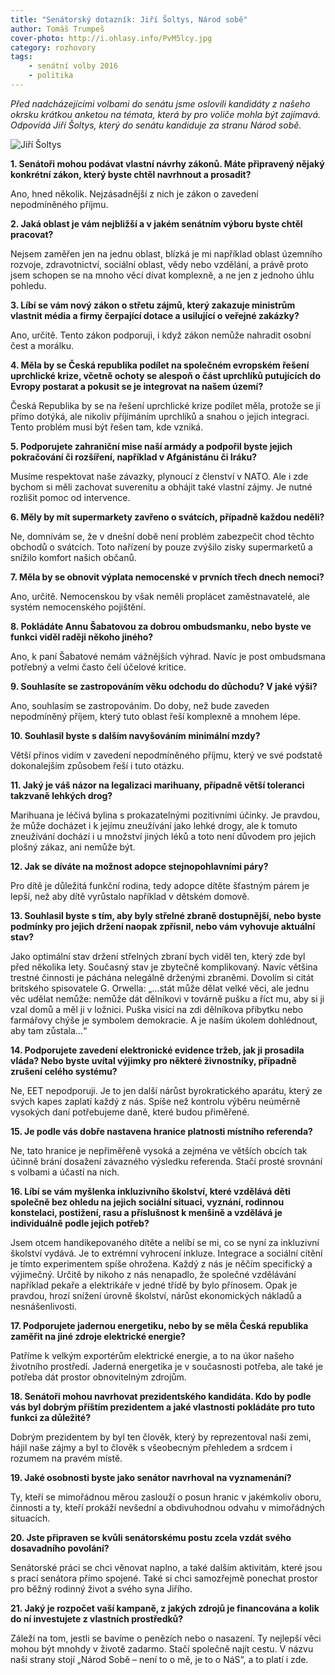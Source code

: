 ```yaml
---
title: "Senátorský dotazník: Jiří Šoltys, Národ sobě"
author: Tomáš Trumpeš
cover-photo: http://i.ohlasy.info/PvM5lcy.jpg
category: rozhovory
tags:
    - senátní volby 2016
    - politika
---
```


*Před nadcházejícími volbami do senátu jsme oslovili kandidáty z našeho okrsku krátkou anketou na témata, která by pro voliče mohla být zajímavá. Odpovídá Jiří Šoltys, který do senátu kandiduje za stranu Národ sobě.*

<img src="http://i.ohlasy.info/PvM5lcy.jpg" alt="Jiří Šoltys" class="img-responsive img-popup">

**1. Senátoři mohou podávat vlastní návrhy zákonů. Máte připravený nějaký konkrétní zákon, který byste chtěl navrhnout a prosadit?**

Ano, hned několik. Nejzásadnější z nich je zákon o zavedení nepodmíněného příjmu.

**2. Jaká oblast je vám nejbližší a v jakém senátním výboru byste chtěl pracovat?**

Nejsem zaměřen jen na jednu oblast, blízká je mi například oblast územního rozvoje, zdravotnictví, sociální oblast, vědy nebo vzdělání, a právě proto jsem schopen se na mnoho věcí dívat komplexně, a ne jen z jednoho úhlu pohledu.

**3. Líbí se vám nový zákon o střetu zájmů, který zakazuje ministrům vlastnit média a firmy čerpající dotace a usilující o veřejné zakázky?**

Ano, určitě. Tento zákon podporuji, i když zákon nemůže nahradit osobní čest a morálku.

**4. Měla by se Česká republika podílet na společném evropském řešení uprchlické krize, včetně ochoty se alespoň o část uprchlíků putujících do Evropy postarat a pokusit se je integrovat na našem území?**

Česká Republika by se na řešení uprchlické krize podílet měla, protože se jí přímo dotýká, ale nikoliv příjímáním uprchlíků a snahou o jejich integraci. Tento problém musí být řešen tam, kde vzniká.

**5. Podporujete zahraniční mise naší armády a podpořil byste jejich pokračování či rozšíření, například v Afgánistánu či Iráku?**

Musíme respektovat naše závazky, plynoucí z členství v NATO. Ale i zde bychom si měli zachovat suverenitu a obhájit také vlastní zájmy. Je nutné rozlišit pomoc od intervence.

**6. Měly by mít supermarkety zavřeno o svátcích, případně každou neděli?**

Ne, domnívám se, že v dnešní době není problém zabezpečit chod těchto obchodů o svátcích. Toto nařízení by pouze zvýšilo zisky supermarketů a snížilo komfort našich občanů.

**7. Měla by se obnovit výplata nemocenské v prvních třech dnech nemoci?**

Ano, určitě. Nemocenskou by však neměli proplácet zaměstnavatelé, ale systém nemocenského pojištění.

**8. Pokládáte Annu Šabatovou za dobrou ombudsmanku, nebo byste ve funkci viděl raději někoho jiného?**

Ano, k paní Šabatové nemám vážnějších výhrad. Navíc je post ombudsmana potřebný a velmi často čelí účelové kritice.

**9. Souhlasíte se zastropováním věku odchodu do důchodu? V jaké výši?**

Ano, souhlasím se zastropováním. Do doby, než bude zaveden nepodmíněný příjem, který tuto oblast řeší komplexně a mnohem lépe.

**10. Souhlasil byste s dalším navyšováním minimální mzdy?**

Větší přínos vidím v zavedení nepodmíněného příjmu, který ve své podstatě dokonalejším způsobem řeší i tuto otázku.

**11. Jaký je váš názor na legalizaci marihuany, případně větší toleranci takzvaně lehkých drog?**

Marihuana je léčivá bylina s prokazatelnými pozitivními účinky. Je pravdou, že může docházet i k jejímu zneužívání jako lehké drogy, ale k tomuto zneužívání dochází i u množství jiných léků a toto není důvodem pro jejich plošný zákaz, ani nemůže být.

**12. Jak se díváte na možnost adopce stejnopohlavními páry?**

Pro dítě je důležitá funkční rodina, tedy adopce dítěte šťastným párem je lepší, než aby dítě vyrůstalo například v dětském domově.

**13. Souhlasil byste s tím, aby byly střelné zbraně dostupnější, nebo byste podmínky pro jejich držení naopak zpřísnil, nebo vám vyhovuje aktuální stav?**

Jako optimální stav držení střelných zbraní bych viděl ten, který zde byl před několika lety. Současný stav je zbytečně komplikovaný. Navíc většina trestné činnosti je páchána nelegálně drženými zbraněmi. Dovolím si citát britského spisovatele G. Orwella: „…stát může dělat velké věci, ale jednu věc udělat nemůže: nemůže dát dělníkovi v továrně pušku a říct mu, aby si ji vzal domů a měl ji v ložnici. Puška visící na zdi dělníkova příbytku nebo farmářovy chýše je symbolem demokracie. A je naším úkolem dohlédnout, aby tam zůstala…“

**14. Podporujete zavedení elektronické evidence tržeb, jak ji prosadila vláda? Nebo byste uvítal výjimky pro některé živnostníky, případně zrušení celého systému?**

Ne, EET nepodporuji. Je to jen další nárůst byrokratického aparátu, který ze svých kapes zaplatí každý z nás. Spíše než kontrolu výběru neúměrně vysokých daní potřebujeme daně, které budou přiměřené.

**15. Je podle vás dobře nastavena hranice platnosti místního referenda?**

Ne, tato hranice je nepřiměřeně vysoká a zejména ve větších obcích tak účinně brání dosažení závazného výsledku referenda. Stačí prosté srovnání s volbami a účastí na nich.

**16. Líbí se vám myšlenka inkluzivního školství, které vzdělává děti společně bez ohledu na jejich sociální situaci, vyznání, rodinnou konstelaci, postižení, rasu a příslušnost k menšině a vzdělává je individuálně podle jejich potřeb?**

Jsem otcem handikepovaného dítěte a nelíbí se mi, co se nyní za inkluzivní školství vydává. Je to extrémní vyhrocení inkluze. Integrace a sociální cítění je tímto experimentem spíše ohrožena. Každý z nás je něčím specifický a výjimečný. Určitě by nikoho z nás nenapadlo, že společné vzdělávání například pekaře a elektrikáře v jedné třídě by bylo přínosem. Opak je pravdou, hrozí snížení úrovně školství, nárůst ekonomických nákladů a nesnášenlivosti.

**17. Podporujete jadernou energetiku, nebo by se měla Česká republika zaměřit na jiné zdroje elektrické energie?**

Patříme k velkým exportérům elektrické energie, a to na úkor našeho životního prostředí. Jaderná energetika je v současnosti potřeba, ale také je potřeba dát prostor obnovitelným zdrojům.

**18. Senátoři mohou navrhovat prezidentského kandidáta. Kdo by podle vás byl dobrým příštím prezidentem a jaké vlastnosti pokládáte pro tuto funkci za důležité?**

Dobrým prezidentem by byl ten člověk, který by reprezentoval naši zemi, hájil naše zájmy a byl to člověk s všeobecným přehledem a srdcem i rozumem na pravém místě.

**19. Jaké osobnosti byste jako senátor navrhoval na vyznamenání?**

Ty, kteří se mimořádnou měrou zaslouží o posun hranic v jakémkoliv oboru, činnosti a ty, kteří prokáží nevšední a obdivuhodnou odvahu v mimořádných situacích.

**20. Jste připraven se kvůli senátorskému postu zcela vzdát svého dosavadního povolání?**

Senátorské práci se chci věnovat naplno, a také dalším aktivitám, které jsou s prací senátora přímo spojené. Také si chci samozřejmě ponechat prostor pro běžný rodinný život a svého syna Jiřího.

**21. Jaký je rozpočet vaší kampaně, z jakých zdrojů je financována a kolik do ní investujete z vlastních prostředků?**

Záleží na tom, jestli se bavíme o penězích nebo o nasazení. Ty nejlepší věci mohou být mnohdy v životě zadarmo. Stačí společně najít cestu. V názvu naší strany stojí „Národ Sobě – není to o mě, je to o NáS“, a to platí i zde.
